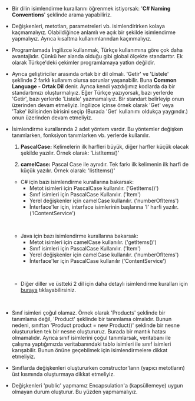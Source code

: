 - Bir dilin isimlendirme kurallarını öğrenmek istiyorsak: '**C# Naming Conventions**' şeklinde arama yapabiliriz.

- Değişkenleri, metotları, parametreleri vb. isimlendirirken kolaya kaçmamalıyız. Olabildiğince anlamlı ve açık bir şekilde isimlendirme yapmalıyız. Ayrıca kısaltma kullanımlarından kaçınmalıyız.

- Programlamada İngilizce kullanmak, Türkçe kullanımına göre çok daha avantajlıdır. Çünkü her alanda olduğu gibi global ölçekte standarttır. Ek olarak Türkçe'deki çekimler programlamaya yatkın değildir.

- Ayrıca geliştiriciler arasında ortak bir dil olmalı. 'Getir' ve 'Listele' şeklinde 2 farklı kullanım olursa sorunlar yaşanabilir. Buna **Common Language - Ortak Dil** denir. Ayrıca kendi yazdığımız kodlarda da bir standartımızı oluşturmalıyız. Eğer Türkçe yazıyorsak, bazı yerlerde 'Getir', bazı yerlerde 'Listele' yazmamalıyız. Bir standart belirleyip onun üzerinden devam etmeliyiz. İngilizce içinse örnek olarak 'Get' veya 'Take' ikilisinden birisini seçip (Burada 'Get' kullanımı oldukça yaygındır.) onun üzerinden devam etmeliyiz.

- İsimlendirme kurallarında 2 adet yöntem vardır. Bu yöntemler değişken tanımlarken, fonksiyon tanımlarken vb. yerlerde kullanılır.

    1. **PascalCase:** Kelimelerin ilk harfleri büyük, diğer harfler küçük olacak şekilde yazılır. Örnek olarak: 'ListItems()'
        
    
    2. **camelCase:** Pascal Case ile aynıdır. Tek farkı ilk kelimenin ilk harfi de küçük yazılır. Örnek olarak: 'listItems()'
        
    - C# için bazı isimlendirme kurallarına bakarsak:
        - Metot isimleri için PascalCase kullanılır. ('GetItems()')
        - Sınıf isimleri için PascalCase Kullanılır. ('Item') 
        - Yerel değişkenler için camelCase kullanılır. ('numberOfItems')
        - İnterface'ler için, interface isimlerinin başlarına 'I' harfi yazılır. ('IContentService')
    
    &nbsp;
    
    - Java için bazı isimlendirme kurallarına bakarsak:
        - Metot isimleri için camelCase kullanılır. ('getItems()')
        - Sınıf isimleri için PascalCase Kullanılır. ('Item') 
        - Yerel değişkenler için camelCase kullanılır. ('numberOfItems')
        - İnterface'ler için PascalCase kullanılır ('ContentService')
    
    &nbsp;
    - Diğer diller ve üstteki 2 dil için daha detaylı isimlendirme kuralları için [buraya](https://github.com/ktaranov/naming-convention) tıklayabilirsiniz.

    &nbsp;

- Sınıf isimleri çoğul olamaz. Örnek olarak 'Products' şeklinde bir tanımlama değil, 'Product' şeklinde bir tanımlama olmalıdır. Bunun nedeni, sınıftan 'Product product = new Product()' şeklinde bir nesne oluştururken tek bir nesne oluştururuz. Burada bir mantık hatası olmamalıdır. Ayrıca sınıf isimlerini çoğul tanımlarsak, veritabanı ile çalışma yaptığımızda veritabanındaki tablo isimleri ile sınıf isimleri karışabilir. Bunun önüne geçebilmek için isimlendirmelere dikkat etmeliyiz.


- Sınıflarda değişkenleri oluştururken constructor'ların (yapıcı metotların) üst kısmında oluşturmaya dikkat etmeliyiz.

- Değişkenleri 'public' yapmamız Encapsulation'a (kapsüllemeye) uygun olmayan durum oluşturur. Bu yüzden yapmamalıyız.